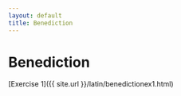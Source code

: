 ```yaml
---
layout: default
title: Benediction
---
```


Benediction
===========

[Exercise 1]({{ site.url }}/latin/benedictionex1.html)

